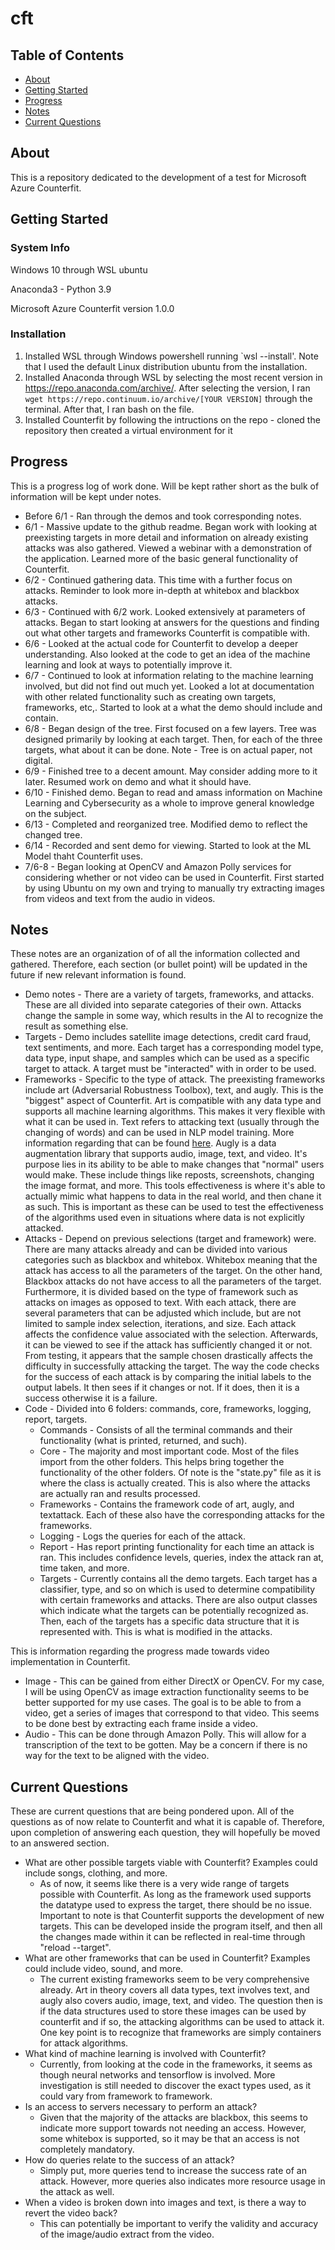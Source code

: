 # cft

## Table of Contents
+ [About](#about)
+ [Getting Started](#getting_started)
+ [Progress](#progress)
+ [Notes](#notes)
+ [Current Questions](#questions)

## About <a name = "about"></a>
This is a repository dedicated to the development of a test for Microsoft Azure Counterfit.

## Getting Started <a name = "getting_started"></a>

### System Info
Windows 10 through WSL ubuntu 

Anaconda3 - Python 3.9 

Microsoft Azure Counterfit version 1.0.0

### Installation
1. Installed WSL through Windows powershell running `wsl --install'. Note that I used the default Linux distribution ubuntu from the installation.
2. Installed Anaconda through WSL by selecting the most recent version in https://repo.anaconda.com/archive/. After selecting the version, I ran `wget https://repo.continuum.io/archive/[YOUR VERSION]` through the terminal. After that, I ran bash on the file.
3. Installed Counterfit by following the intructions on the repo - cloned the repository then created a virtual environment for it

## Progress <a name = "progress"></a>
This is a progress log of work done. Will be kept rather short as the bulk of information will be kept under notes.
+ Before 6/1 - Ran through the demos and took corresponding notes. 
+ 6/1 - Massive update to the github readme. Began work with looking at preexisting targets in more detail and information on already existing attacks was also gathered. Viewed a webinar with a demonstration of the application. Learned more of the basic general functionality of Counterfit.
+ 6/2 - Continued gathering data. This time with a further focus on attacks. Reminder to look more in-depth at whitebox and blackbox attacks.
+ 6/3 - Continued with 6/2 work. Looked extensively at parameters of attacks. Began to start looking at answers for the questions and finding out what other targets and frameworks Counterfit is compatible with.
+ 6/6 - Looked at the actual code for Counterfit to develop a deeper understanding. Also looked at the code to get an idea of the machine learning and look at ways to potentially improve it.
+ 6/7 - Continued to look at information relating to the machine learning involved, but did not find out much yet. Looked a lot at documentation with other related functionality such as creating own targets, frameworks, etc,. Started to look at a what the demo should include and contain.
+ 6/8 - Began design of the tree. First focused on a few layers. Tree was designed primarily by looking at each target. Then, for each of the three targets, what about it can be done. Note - Tree is on actual paper, not digital.
+ 6/9 - Finished tree to a decent amount. May consider adding more to it later. Resumed work on demo and what it should have.
+ 6/10 - Finished demo. Began to read and amass information on Machine Learning and Cybersecurity as a whole to improve general knowledge on the subject.
+ 6/13 - Completed and reorganized tree. Modified demo to reflect the changed tree.
+ 6/14 - Recorded and sent demo for viewing. Started to look at the ML Model thaht Counterfit uses.
+ 7/6-8 - Began looking at OpenCV and Amazon Polly services for considering whether or not video can be used in Counterfit. First started by using Ubuntu on my own and trying to manually try extracting images from videos and text from the audio in videos.

## Notes <a name = "notes"></a>
These notes are an organization of of all the information collected and gathered. Therefore, each section (or bullet point) will be updated in the future if new relevant information is found.
+ Demo notes - There are a variety of targets, frameworks, and attacks. These are all divided into separate categories of their own. Attacks change the sample in some way, which results in the AI to recognize the result as something else.
+ Targets - Demo includes satellite image detections, credit card fraud, text sentiments, and more. Each target has a corresponding model type, data type, input shape, and samples which can be used as a specific target to attack. A target must be "interacted" with in order to be used. 
+ Frameworks - Specific to the type of attack. The preexisting frameworks include art (Adversarial Robustness Toolbox), text, and augly. This is the "biggest" aspect of Counterfit. Art is compatible with any data type and supports all machine learning algorithms. This makes it very flexible with what it can be used in. Text refers to attacking text (usually through the changing of words) and can be used in NLP model training. More information regarding that can be found [here](https://github.com/QData/TextAttack). Augly is a data augmentation library that supports audio, image, text, and video. It's purpose lies in its ability to be able to make changes that "normal" users would make. These include things like reposts, screenshots, changing the image format, and more. This tools effectiveness is where it's able to actually mimic what happens to data in the real world, and then chane it as such. This is important as these can be used to test the effectiveness of the algorithms used even in situations where data is not explicitly attacked.
+ Attacks - Depend on previous selections (target and framework) were. There are many attacks already and can be divided into various categories such as blackbox and whitebox. Whitebox meaning that the attack has access to all the parameters of the target. On the other hand, Blackbox attacks do not have access to all the parameters of the target. Furthermore, it is divided based on the type of framework such as attacks on images as opposed to text. With each attack, there are several parameters that can be adjusted which include, but are not limited to sample index selection, iterations, and size. Each attack affects the confidence value associated with the selection. Afterwards, it can be viewed to see if the attack has sufficiently changed it or not. From testing, it appears that the sample chosen drastically affects the difficulty in successfully attacking the target. The way the code checks for the success of each attack is by comparing the initial labels to the output labels. It then sees if it changes or not. If it does, then it is a success otherwise it is a failure.
+ Code - Divided into 6 folders: commands, core, frameworks, logging, report, targets.
  + Commands - Consists of all the terminal commands and their functionality (what is printed, returned, and such).
  + Core - The majority and most important code. Most of the files import from the other folders. This helps bring together the functionality of the other folders. Of note is the "state.py" file as it is where the class is actually created. This is also where the attacks are actually ran and results processed.
  + Frameworks - Contains the framework code of art, augly, and textattack. Each of these also have the corresponding attacks for the frameworks. 
  + Logging - Logs the queries for each of the attack.
  + Report - Has report printing functionality for each time an attack is ran. This includes confidence levels, queries, index the attack ran at, time taken, and more.
  + Targets - Currently contains all the demo targets. Each target has a classifier, type, and so on which is used to determine compatibility with certain frameworks and attacks. There are also output classes which indicate what the targets can be potentially recognized as. Then, each of the targets has a specific data structure that it is represented with. This is what is modified in the attacks.
  
This is information regarding the progress made towards video implementation in Counterfit.
+ Image - This can be gained from either DirectX or OpenCV. For my case, I will be using OpenCV as image extraction functionality seems to be better supported for my use cases. The goal is to be able to from a video, get a series of images that correspond to that video. This seems to be done best by extracting each frame inside a video.
+ Audio - This can be done through Amazon Polly. This will allow for a transcription of the text to be gotten. May be a concern if there is no way for the text to be aligned with the video.


## Current Questions <a name = "questions"></a>
These are current questions that are being pondered upon. All of the questions as of now relate to Counterfit and what it is capable of. Therefore, upon completion of answering each question, they will hopefully be moved to an answered section.

+ What are other possible targets viable with Counterfit? Examples could include songs, clothing, and more.
  + As of now, it seems like there is a very wide range of targets possible with Counterfit. As long as the framework used supports the datatype used to express the target, there should be no issue. Important to note is that Counterfit supports the development of new targets. This can be developed inside the program itself, and then all the changes made within it can be reflected in real-time through "reload --target".
+ What are other frameworks that can be used in Counterfit? Examples could include video, sound, and more.
  + The current existing frameworks seem to be very comprehensive already. Art in theory covers all data types, text involves text, and augly also covers audio, image, text, and video. The question then is if the data structures used to store these images can be used by counterfit and if so, the attacking algorithms can be used to attack it. One key point is to recognize that frameworks are simply containers for attack algorithms.
+ What kind of machine learning is involved with Counterfit?
  + Currently, from looking at the code in the frameworks, it seems as though neural networks and tensorflow is involved. More investigation is still needed to discover the exact types used, as it could vary from framework to framework.
+ Is an access to servers necessary to perform an attack?
  + Given that the majority of the attacks are blackbox, this seems to indicate more support towards not needing an access. However, some whitebox is supported, so it may be that an access is not completely mandatory.
+ How do queries relate to the success of an attack? 
  + Simply put, more queries tend to increase the success rate of an attack. However, more queries also indicates more resource usage in the attack as well.
+ When a video is broken down into images and text, is there a way to revert the video back? 
  + This can potentially be important to verify the validity and accuracy of the image/audio extract from the video.
